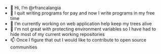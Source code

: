 - 👋 Hi, I’m @rfrancalangia
- 👀 I quit writing programs for pay and now I write programs in my free time
- 🌱 I’m currently working on web application help keep my trees alive
- 💞️ I'm not great with protecting environment variables so I have had to hide most of my current working repositories
- 📫 Once I figure that out I would like to contribute to open source communities

<!---
rfrancalangia/rfrancalangia is a ✨ special ✨ repository because its `README.md` (this file) appears on your GitHub profile.
You can click the Preview link to take a look at your changes.
--->
